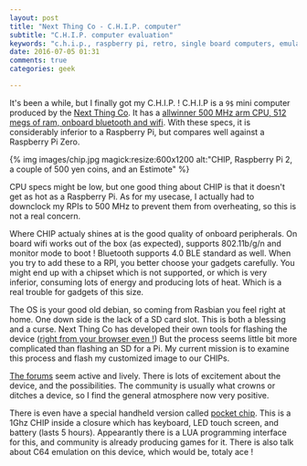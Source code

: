 ```yaml
---
layout: post
title: "Next Thing Co - C.H.I.P. computer"
subtitle: "C.H.I.P. computer evaluation"
keywords: "c.h.i.p., raspberry pi, retro, single board computers, emulation"
date: 2016-07-05 01:31
comments: true
categories: geek

---
```


It's been a while, but I finally got my C.H.I.P. ! C.H.I.P is a `9$` mini computer produced by the [Next Thing Co](https://getchip.com/).
It has a [allwinner 500 MHz arm CPU, 512 megs of ram, onboard bluetooth and wifi](http://docs.getchip.com/chip.html#chip-hardware).
With these specs, it is considerably inferior to a Raspberry Pi, but compares well against a Raspberry Pi Zero.

{% img images/chip.jpg magick:resize:600x1200 alt:"CHIP, Raspberry Pi 2, a couple of 500 yen coins, and an Estimote"  %}

CPU specs might be low, but one good thing about CHIP is that it doesn't get as hot as a Raspberry Pi. As for my usecase,
I actually had to downclock my RPIs to 500 MHz to prevent them from overheating, so this is not a real concern.

Where CHIP actualy shines at is the good quality of onboard peripherals. On board wifi works out of the box (as expected),
supports 802.11b/g/n and monitor mode to boot ! Bluetooth supports  4.0 BLE standard as well. When you try to add these
to a RPI, you better choose your gadgets carefully. You might end up with a chipset which is not supported,
or which is very inferior, consuming lots of energy and producing lots of heat. Which is a real trouble for gadgets of this size.

The OS is your good old debian, so coming from Rasbian you feel right at home. One down side is the lack of a SD card slot.
This is both a blessing and a curse. Next Thing Co has developed their own tools for flashing the device ([right from your browser even !](http://flash.getchip.com/))
But the process seems little bit more complicated than flashing an SD for a Pi. My current mission is to examine this process and flash my
customized image to our CHIPs.

[The forums](https://bbs.nextthing.co/) seem active and lively. There is lots of excitement about the device, and the possibilities.
The community is usually what crowns or ditches a device, so I find the general atmosphere now very positive.

There is even have a special handheld version called [pocket chip](https://getchip.com/pages/pocketchip).
This is a 1Ghz CHIP inside a closure which has keyboard, LED touch screen, and battery (lasts 5 hours).
Appearantly there is a LUA programming interface for this, and community is already producing games for it.
There is also talk about C64 emulation on this device, which would be, totaly ace !
